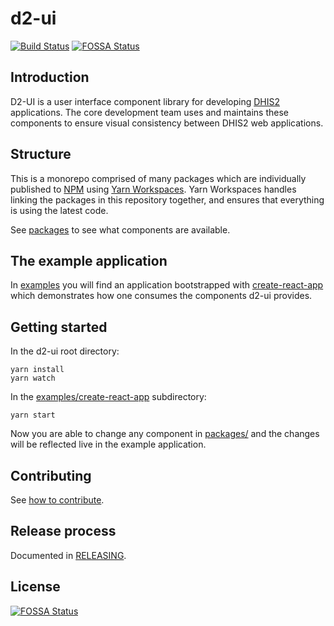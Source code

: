 # d2-ui

[![Build Status](https://travis-ci.com/dhis2/d2-ui.svg)](https://travis-ci.com/dhis2/d2-ui)
[![FOSSA Status](https://app.fossa.io/api/projects/git%2Bgithub.com%2Fdhis2%2Fd2-ui.svg?type=shield)](https://app.fossa.io/projects/git%2Bgithub.com%2Fdhis2%2Fd2-ui?ref=badge_shield)

## Introduction

D2-UI is a user interface component library for developing
[DHIS2](http://www.dhis2.org) applications. The core development team
uses and maintains these components to ensure visual consistency between
DHIS2 web applications.

## Structure

This is a monorepo comprised of many packages which are individually
published to [NPM](https://npmjs.com) using [Yarn Workspaces](https://yarnpkg.com/lang/en/docs/workspaces/). Yarn Workspaces
handles linking the packages in this repository together, and ensures that
everything is using the latest code.

See [packages](https://github.com/dhis2/d2-ui/blob/master/packages) to
see what components are available.

## The example application

In [examples](https://github.com/dhis2/d2-ui/blob/master/examples) you
will find an application bootstrapped with
[create-react-app](https://github.com/facebook/create-react-app) which
demonstrates how one consumes the components d2-ui provides.

## Getting started

In the d2-ui root directory:

```
yarn install
yarn watch
```

In the
[examples/create-react-app](https://github.com/dhis2/d2-ui/blob/master/examples/create-react-app)
subdirectory:

```
yarn start
```

Now you are able to change any component in
[packages/](https://github.com/dhis2/d2-ui/blob/master/packages) and the
changes will be reflected live in the example application.

## Contributing

See [how to
contribute](https://github.com/dhis2/d2-ui/blob/master/docs/CONTRIBUTING.md).

## Release process

Documented in [RELEASING](https://github.com/dhis2/d2-ui/blob/master/docs/RELEASING.md).

## License
[![FOSSA Status](https://app.fossa.io/api/projects/git%2Bgithub.com%2Fdhis2%2Fd2-ui.svg?type=large)](https://app.fossa.io/projects/git%2Bgithub.com%2Fdhis2%2Fd2-ui?ref=badge_large)
